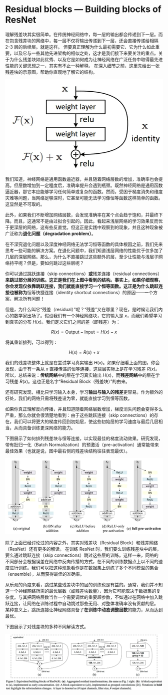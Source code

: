 # Residual blocks — Building blocks of ResNet


理解残差块其实很简单。在传统神经网络中，每一层的输出都会传递到下一层。而在包含残差块的网络中，每一层不仅将输出传递到下一层，还会直接传递给相隔 2–3 层的后续层。就是这样。
但要真正理解为什么最初需要它、它为什么如此重要，以及它与一些其他先进架构的相似之处，这才是我们接下来要关注的重点。关于为什么残差块如此优秀、以及它是如何成为让神经网络在广泛任务中取得最先进性能的关键思想之一，其实有不止一种解释。
在深入细节之前，这里先给出一张残差块的示意图，帮助你直观地了解它的结构。

![](pictures/single_residual_block.webp "")

我们知道，神经网络是通用函数逼近器，并且随着网络层数的增加，准确率也会提高。但层数增加到一定程度后，准确率提升会遇到瓶颈。既然神经网络是通用函数逼近器，那它本应能够学习任何简单或复杂的函数。然而，受困于梯度消失和维度灾难等问题，当网络足够深时，它甚至可能无法学习像恒等函数这样简单的函数。这显然是不可取的。

此外，如果我们不断增加网络层数，会发现准确率在某个点会趋于饱和，并最终下降。而且，这通常不是由过拟合引起的。因此，看起来浅层网络的学习效果反而优于更深层的网络，这有些反直觉。但这正是实践中观察到的现象，并且这种现象被广泛称为**退化问题（degradation problem）**。

在不深究退化问题以及深度神经网络无法学习恒等函数的具体根因之前，我们先来思考一些可能的解决方案。在退化问题中，我们知道浅层网络的性能优于仅多加了几层的深层网络。那么，为什么不直接跳过这些额外的层，至少让性能与浅层子网络持平呢？但是，要如何跳过这些层呢？


你可以通过跳跃连接（skip connections）**或**残差连接（residual connections）**来跳过部分层的训练。这正是我们在上图中看到的结构。事实上，如果仔细观察，你会发现仅依靠跳跃连接，我们就能直接学习一个恒等函数。这正是为什么跳跃连接也被称为**恒等快捷连接（identity shortcut connections）的原因——一个方案，解决所有问题！

但是，为什么叫它“残差（residual）”呢？“残差”又在哪里？现在，是时候让我们内心的数学家出场了。假设我们有一个神经网络块，它的输入是 $x$，而我们希望学习到真实的分布 $H(x)$。我们定义它们之间的差（即残差）为：

$$
R(x) = \text{Output} - \text{Input} = H(x) - x
$$

将其重新排列，可以得到：

$$
H(x) = R(x) + x
$$

我们的残差块整体上就是在尝试学习真实输出 $H(x)$。如果仔细看上面的图，你会发现，由于有一条从 $x$ 直接传递的恒等连接，这些层实际上是在学习残差 $R(x)$。
所以，总结来说：**传统网络**中的层在学习真实输出 $H(x)$，而**残差网络**中的层在学习残差 $R(x)$。这也正是名字“Residual Block（残差块）”的由来。

还有研究发现，相比只学习输入本身，学习**输出与输入的残差**更容易。作为额外的好处，我们的网络只需将残差设为零，就能直接学习到恒等函数。

如果你真正理解反向传播，并且知道随着网络层数增加，梯度消失问题会变得多么严重，那么你就会很清楚地看到：由于这些跳跃连接（skip connections）的存在，我们可以将更大的梯度传回到初始层，使这些初始层的学习速度与最后几层相当，从而具备训练更深网络的能力。

下图展示了如何排列残差块与恒等连接，以实现最佳的梯度流动效果。研究发现，带有批归一化（Batch Normalization）的预激活（pre-activation）通常能带来最佳效果（也就是说，图中最右侧的残差块结构往往表现最优）。

![](pictures/types_of_residual_block.webp "")

除了上面已经讨论过的内容之外，其实对残差块（Residual Block）和残差网络（ResNet）还有更多的解读。
在训练 ResNet 时，我们要么训练残差块中的层，要么通过跳跃连接（skip connections）跳过这些层的训练。这样一来，网络的不同部分会根据误差在网络中反向传播的方式，在不同的训练数据点上以不同的速度进行训练。我们可以把这种现象看作是在数据集上训练了多个不同模型的集合（ensemble），从而获得最佳的准确率。

从乐观的角度来看，跳过某些残差块中的层的训练也是有益的。通常，我们并不知道一个神经网络所需的最优层数（或残差块数量），因为它可能取决于数据集的复杂度。与其把网络层数当作一个需要调优的重要超参数，不如通过在网络中加入跳跃连接，让网络在训练过程中自动跳过那些无用、对整体准确率没有贡献的层。
某种意义上，跳跃连接让神经网络具备了**在训练中动态调整层数**的能力，从而达到最优。

下图展示了对残差块的多种不同解读方式。

![](pictures/different_interpretations_of_residual_block.webp "")
